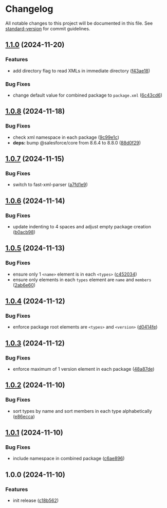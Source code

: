 <!-- markdownlint-disable MD024 MD025 -->
<!-- markdown-link-check-disable -->

# Changelog

All notable changes to this project will be documented in this file. See [standard-version](https://github.com/conventional-changelog/standard-version) for commit guidelines.

## [1.1.0](https://github.com/mcarvin8/sf-package-combiner/compare/v1.0.8...v1.1.0) (2024-11-20)


### Features

* add directory flag to read XMLs in immediate directory ([f43ae18](https://github.com/mcarvin8/sf-package-combiner/commit/f43ae18aa096713df4ae910e879c204f6551edbf))


### Bug Fixes

* change default value for combined package to `package.xml` ([6c43cd6](https://github.com/mcarvin8/sf-package-combiner/commit/6c43cd6d908bd6ce57fdbb824048b3fc0420963d))

## [1.0.8](https://github.com/mcarvin8/sf-package-combiner/compare/v1.0.7...v1.0.8) (2024-11-18)


### Bug Fixes

* check xml namespace in each package ([9c99e1c](https://github.com/mcarvin8/sf-package-combiner/commit/9c99e1cc97f64a4fdb175d2883b8926734c2e2e1))
* **deps:** bump @salesforce/core from 8.6.4 to 8.8.0 ([88d0f29](https://github.com/mcarvin8/sf-package-combiner/commit/88d0f29bec7f1e2aa569fe0f50eb1766ff37d823))

## [1.0.7](https://github.com/mcarvin8/sf-package-combiner/compare/v1.0.6...v1.0.7) (2024-11-15)


### Bug Fixes

* switch to fast-xml-parser ([a7fd1e9](https://github.com/mcarvin8/sf-package-combiner/commit/a7fd1e92a01673b2224afa9e9fdbfa331a0b85cf))

## [1.0.6](https://github.com/mcarvin8/sf-package-combiner/compare/v1.0.5...v1.0.6) (2024-11-14)


### Bug Fixes

* update indenting to 4 spaces and adjust empty package creation ([b0acb98](https://github.com/mcarvin8/sf-package-combiner/commit/b0acb9839f1169e7479efb18bebb69d7837f5108))

## [1.0.5](https://github.com/mcarvin8/sf-package-combiner/compare/v1.0.4...v1.0.5) (2024-11-13)


### Bug Fixes

* ensure only 1 `<name>` element is in each `<types>` ([c452034](https://github.com/mcarvin8/sf-package-combiner/commit/c45203463501bc66c1180ee75974607d9cfb037e))
* ensure only elements in each `types` element are `name` and `members` ([2ab6e60](https://github.com/mcarvin8/sf-package-combiner/commit/2ab6e60341d7b49308a01dbb541f9b9a8751effd))

## [1.0.4](https://github.com/mcarvin8/sf-package-combiner/compare/v1.0.3...v1.0.4) (2024-11-12)


### Bug Fixes

* enforce package root elements are `<types>` and `<version>` ([d0414fe](https://github.com/mcarvin8/sf-package-combiner/commit/d0414fe028141b6563b19976b5252d71aa829965))

## [1.0.3](https://github.com/mcarvin8/sf-package-combiner/compare/v1.0.2...v1.0.3) (2024-11-12)


### Bug Fixes

* enforce maximum of 1 version element in each package ([48a87de](https://github.com/mcarvin8/sf-package-combiner/commit/48a87debcbb289d48c1a63d42b01e592883f8fdc))

## [1.0.2](https://github.com/mcarvin8/sf-package-combiner/compare/v1.0.1...v1.0.2) (2024-11-10)


### Bug Fixes

* sort types by name and sort members in each type alphabetically ([e86ecca](https://github.com/mcarvin8/sf-package-combiner/commit/e86eccae25d0db6418ddfe3cddde0f85289806bc))

## [1.0.1](https://github.com/mcarvin8/sf-package-combiner/compare/v1.0.0...v1.0.1) (2024-11-10)


### Bug Fixes

* include namespace in combined package ([c6ae896](https://github.com/mcarvin8/sf-package-combiner/commit/c6ae896e1ef870259c47a09b6fd84a2cb2d7653e))

## 1.0.0 (2024-11-10)

### Features

- init release ([c18b562](https://github.com/mcarvin8/sf-package-combiner/commit/c18b56299a88a06c88fe7cd7cc883fe9a505eb2e))
